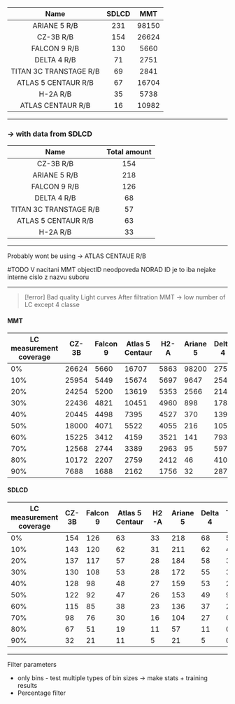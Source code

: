 

| Name                   | SDLCD | MMT   |
| :--------------------: | :---: | :---: |
| ARIANE 5 R/B           | 231   | 98150 |
| CZ-3B R/B              | 154   | 26624 |
| FALCON 9 R/B           | 130   | 5660  |
| DELTA 4 R/B            | 71    | 2751  |
| TITAN 3C TRANSTAGE R/B | 69    | 2841  |
| ATLAS 5 CENTAUR R/B    | 67    | 16704 |
| H-2A R/B               | 35    | 5738  |
| ATLAS CENTAUR R/B      | 16    | 10982 |

---
### $\rightarrow$ with data from SDLCD

|          Name          | Total amount |
| :--------------------: | :----------: |
|       CZ-3B R/B        |     154      |
|      ARIANE 5 R/B      |     218      |
|      FALCON 9 R/B      |     126      |
|      DELTA 4 R/B       |      68      |
| TITAN 3C TRANSTAGE R/B |      57      |
|  ATLAS 5 CENTAUR R/B   |      63      |
|        H-2A R/B        |      33      |

--- 
Probably wont be using  -> ATLAS CENTAUE R/B


#TODO
V nacitani MMT objectID neodpoveda NORAD ID je to iba nejake interne cislo z nazvu suboru

---

> [!error] Bad quality Light curves 
> After filtration MMT -> low number of LC except 4 classe

#### MMT

| LC measurement coverage | CZ-3B | Falcon 9 | Atlas 5 Centaur | H2-A | Ariane 5 | Delta 4 | Titan 3 |
| ----------------------- | ----- | -------- | --------------- | ---- | -------- | ------- | ------- |
| 0%                      | 26624 | 5660     | 16707           | 5863 | 98200    | 2751    | 2841    |
| 10%                     | 25954 | 5449     | 15674           | 5697 | 9647     | 2547    | 50      |
| 20%                     | 24254 | 5200     | 13619           | 5353 | 2566     | 2149    | 30      |
| 30%                     | 22436 | 4821     | 10451           | 4960 | 898      | 1789    | 23      |
| 40%                     | 20445 | 4498     | 7395            | 4527 | 370      | 1396    | 17      |
| 50%                     | 18000 | 4071     | 5522            | 4055 | 216      | 1053    | 6       |
| 60%                     | 15225 | 3412     | 4159            | 3521 | 141      | 793     | 5       |
| 70%                     | 12568 | 2744     | 3389            | 2963 | 95       | 597     | 5       |
| 80%                     | 10172 | 2207     | 2759            | 2412 | 46       | 410     | 5       |
| 90%                     | 7688  | 1688     | 2162            | 1756 | 32       | 287     | 5       |

#### SDLCD

| LC measurement coverage | CZ-3B | Falcon 9 | Atlas 5 Centaur | H2-A | Ariane 5 | Delta 4 | Titan 3 |     |     |
| ----------------------- | ----- | -------- | --------------- | ---- | -------- | ------- | ------- | --- | --- |
| 0%                      | 154   | 126      | 63              | 33   | 218      | 68      | 57      |     |     |
| 10%                     | 143   | 120      | 62              | 31   | 211      | 62      | 48      |     |     |
| 20%                     | 137   | 117      | 57              | 28   | 184      | 58      | 37      |     |     |
| 30%                     | 130   | 108      | 53              | 28   | 172      | 55      | 33      |     |     |
| 40%                     | 128   | 98       | 48              | 27   | 159      | 53      | 21      |     |     |
| 50%                     | 122   | 92       | 47              | 26   | 153      | 49      | 9       |     |     |
| 60%                     | 115   | 85       | 38              | 23   | 136      | 37      | 2       |     |     |
| 70%                     | 98    | 76       | 30              | 16   | 104      | 27      | 0       |     |     |
| 80%                     | 67    | 51       | 19              | 11   | 57       | 11      | 0       |     |     |
| 90%                     | 32    | 21       | 11              | 5    | 21       | 5       | 0       |     |     |

---

Filter parameters
- only bins - test multiple types of bin sizes -> make stats + training results
- Percentage filter 
